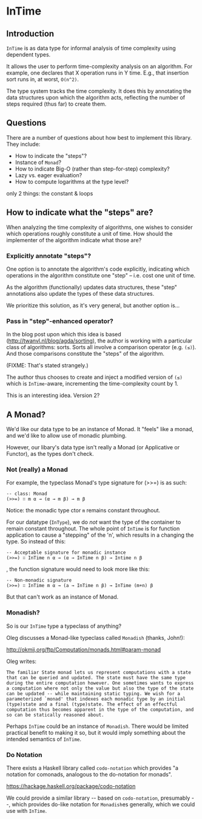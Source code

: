 
# InTime

## Introduction

`InTime` is as data type for informal analysis of time complexity
using dependent types.

It allows the user to perform time-complexity analysis on an
algorithm. For example, one declares that X operation runs in Y
time. E.g., that insertion sort runs in, at worst, `O(n^2)`.

The type system tracks the time complexity. It does this by annotating
the data structures upon which the algorithm acts, reflecting the
number of steps required (thus far) to create them.


## Questions

There are a number of questions about how best to implement this
library. They include:

+ How to indicate the "steps"?
+ Instance of `Monad`?
+ How to indicate Big-O (rather than step-for-step) complexity?
+ Lazy vs. eager evaluation?
+ How to compute logarithms at the type level?


only 2 things: the constant & loops

## How to indicate what the "steps" are?

When analyzing the time complexity of algorithms, one wishes to
consider which operations roughly constitute a unit of time. How
should the implementer of the algorithm indicate what those are?


### Explicitly annotate "steps"?

One option is to annotate the algorithm's code explicitly, indicating
which operations in the algorithm constitute one "step" – i.e. cost
one unit of time.

As the algorithm (functionally) updates data structures, these "step"
annotations also update the types of these data structures.

We prioritize this solution, as it's very general, but another option
is…


### Pass in "step"-enhanced operator?

In the blog post upon which this idea is based
(http://twanvl.nl/blog/agda/sorting), the author is working with a
particular class of algorithms: sorts. Sorts all involve a comparison
operator (e.g. `(≤)`). And those comparisons constitute the "steps" of
the algorithm.

(FIXME: That's stated strangely.)

The author thus chooses to create and inject a modified version of
`(≤)` which is `InTime`-aware, incrementing the time-complexity count
by 1.

This is an interesting idea. Version 2?


## A Monad?

We'd like our data type to be an instance of Monad. It "feels" like a
monad, and we'd like to allow use of monadic plumbing.

However, our libary's data type isn't really a Monad (or Applicative
or Functor), as the types don't check.


### Not (really) a Monad

For example, the typeclass Monad's type signature for (>>=) is as
such:

    -- class: Monad
    (>>=) ∷ m α → (α → m β) → m β

Notice: the monadic type ctor `m` remains constant throughout.

For our datatype (`InType`), we do *not* want the type of the
container to remain constant throughout. The whole point of `InTime`
is for function application to cause a "stepping" of the 'n', which
results in a changing the type. So instead of this:

    -- Acceptable signature for monadic instance
    (>>=) ∷ InTime n α → (α → InTime n β) → Intime n β

, the function signature would need to look more like this:

    -- Non-monadic signature
    (>>=) ∷ InTime m α → (a → InTime n β) → InTime (m+n) β

But that can't work as an instance of Monad.


### Monadish?

So is our `InTime` type a typeclass of anything?

Oleg discusses a Monad-like typeclass called `Monadish` (thanks,
John!):

http://okmij.org/ftp/Computation/monads.html#param-monad

Oleg writes:

```
The familiar State monad lets us represent computations with a state
that can be queried and updated. The state must have the same type
during the entire computation however. One sometimes wants to express
a computation where not only the value but also the type of the state
can be updated -- while maintaining static typing. We wish for a
parameterized `monad' that indexes each monadic type by an initial
(type)state and a final (type)state. The effect of an effectful
computation thus becomes apparent in the type of the computation, and
so can be statically reasoned about.
```

Perhaps `InTime` could be an instance of `Monadish`. There would be
limited practical benefit to making it so, but it would imply
something about the intended semantics of `InTime`.


### Do Notation

There exists a Haskell library called `codo-notation` which provides
"a notation for comonads, analogous to the do-notation for monads".

https://hackage.haskell.org/package/codo-notation

We could provide a similar library -- based on `codo-notation`,
presumably --, which provides do-like notation for `Monadish`es
generally, which we could use with `InTime`.
